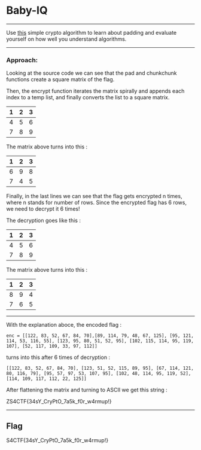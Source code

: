 # Baby-IQ

-----------------------------

Use [this](https://s4ctf.peykar.io/tasks/Baby-IQ_58a2860994ee3c83a883945d71387cca08334a4d.txz) simple crypto algorithm to learn about padding and evaluate yourself on how well you understand algorithms.

-----------------------------

### Approach:

Looking at the source code we can see that the pad and chunkchunk
functions create a square matrix of the flag.

Then, the encrypt function iterates the matrix spirally and appends
each index to a temp list, and finally converts the list to a
square matrix.

| 1  | 2   | 3   |
| ---|:---:| ---:|
| 4  | 5   | 6   |
| 7  | 8   | 9   |

The matrix above turns into this :

| 1  | 2   | 3   |
| ---|:---:| ---:|
| 6  | 9   | 8   |
| 7  | 4   | 5   |

Finally, in the last lines we can see that the flag gets encrypted
n times, where n stands for number of rows. Since the encrypted flag
has 6 rows, we need to decrypt it 6 times!

The decryption goes like this :

| 1  | 2   | 3   |
| ---|:---:| ---:|
| 4  | 5   | 6   |
| 7  | 8   | 9   |

The matrix above turns into this :

| 1  | 2   | 3   |
| ---|:---:| ---:|
| 8  | 9   | 4   |
| 7  | 6   | 5   |

-----

With the explanation aboce, the encoded flag :

    enc = [[122, 83, 52, 67, 84, 70],[89, 114, 79, 48, 67, 125], [95, 121, 114, 53, 116, 55], [123, 95, 80, 51, 52, 95], [102, 115, 114, 95, 119, 107], [52, 117, 109, 33, 97, 112]]

turns into this after 6 times of decryption :

    [[122, 83, 52, 67, 84, 70], [123, 51, 52, 115, 89, 95], [67, 114, 121, 80, 116, 79], [95, 57, 97, 53, 107, 95], [102, 48, 114, 95, 119, 52], [114, 109, 117, 112, 22, 125]]

After flattening the matrix and turning to ASCII we get this string :

ZS4CTF{34sY_CryPtO_7a5k_f0r_w4rmup!}

-----------------

## Flag
S4CTF{34sY_CryPtO_7a5k_f0r_w4rmup!}
